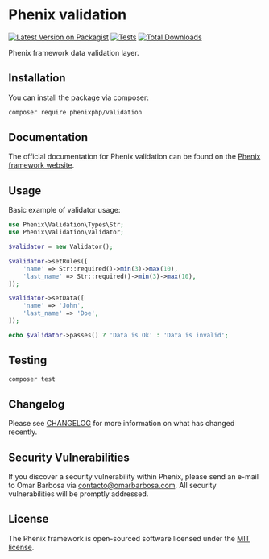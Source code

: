 # Phenix validation

[![Latest Version on Packagist](https://img.shields.io/packagist/v/phenixphp/validation.svg?style=flat-square)](https://packagist.org/packages/phenixphp/validation)
[![Tests](https://img.shields.io/github/actions/workflow/status/phenixphp/validation/run-tests.yml?branch=main&label=tests&style=flat-square)](https://github.com/phenixphp/validation/actions/workflows/run-tests.yml)
[![Total Downloads](https://img.shields.io/packagist/dt/phenixphp/validation.svg?style=flat-square)](https://packagist.org/packages/phenixphp/validation)

Phenix framework data validation layer.

## Installation

You can install the package via composer:

```bash
composer require phenixphp/validation
```

## Documentation

The official documentation for Phenix validation can be found on the [Phenix framework website](https://phenix.omarbarbosa.com/).

## Usage

Basic example of validator usage:

```php
use Phenix\Validation\Types\Str;
use Phenix\Validation\Validator;

$validator = new Validator();

$validator->setRules([
    'name' => Str::required()->min(3)->max(10),
    'last_name' => Str::required()->min(3)->max(10),
]);

$validator->setData([
    'name' => 'John',
    'last_name' => 'Doe',
]);

echo $validator->passes() ? 'Data is Ok' : 'Data is invalid';
```

## Testing

```bash
composer test
```

## Changelog

Please see [CHANGELOG](CHANGELOG.md) for more information on what has changed recently.

## Security Vulnerabilities

If you discover a security vulnerability within Phenix, please send an e-mail to Omar Barbosa via [contacto@omarbarbosa.com](mailto:contacto@omarbarbosa.com). All security vulnerabilities will be promptly addressed.

## License

The Phenix framework is open-sourced software licensed under the [MIT license](https://opensource.org/licenses/MIT).
